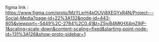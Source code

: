 figma link :
https://www.figma.com/proto/MzYLxrH4pOUVj8XEGYxR4N/Project---Social-Media?page-id=22%3A132&node-id=443-805&viewport=-5449%2C-2784%2C0.41&t=Z5jyB4MKHX4mZ9jP-1&scaling=scale-down&content-scaling=fixed&starting-point-node-id=131%3A126&show-proto-sidebar=1
